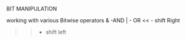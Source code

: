 BIT MANIPULATION

working with various Bitwise operators
& -AND
| - OR
<< - shift Right
>> - shift left

